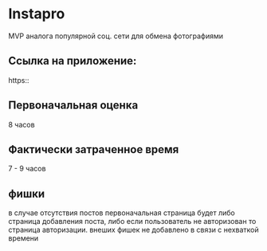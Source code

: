 # Instapro

MVP аналога популярной соц. сети для обмена фотографиями

## Ссылка на приложение:

https::

## Первоначальная оценка

8 часов

## Фактически затраченное время

7 - 9 часов

## фишки

в случае отсутствия постов первоначальная страница будет либо страница добавления поста, либо если пользователь не авторизован то страница авторизации.
внеших фишек не добавлено в связи с нехваткой времени